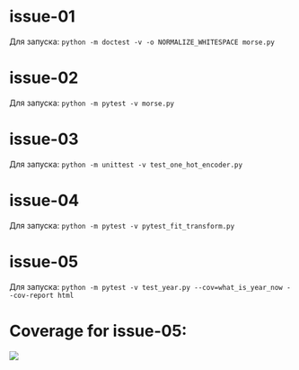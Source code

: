 # issue-01

Для запуска: ```python -m doctest -v -o NORMALIZE_WHITESPACE morse.py```

# issue-02

Для запуска: ```python -m pytest -v morse.py```

# issue-03

Для запуска: ```python -m unittest -v test_one_hot_encoder.py```

# issue-04

Для запуска: ```python -m pytest -v pytest_fit_transform.py```

# issue-05

Для запуска: ```python -m pytest -v test_year.py --cov=what_is_year_now --cov-report html```

# Coverage for issue-05:

![](image/coverage.jpg)